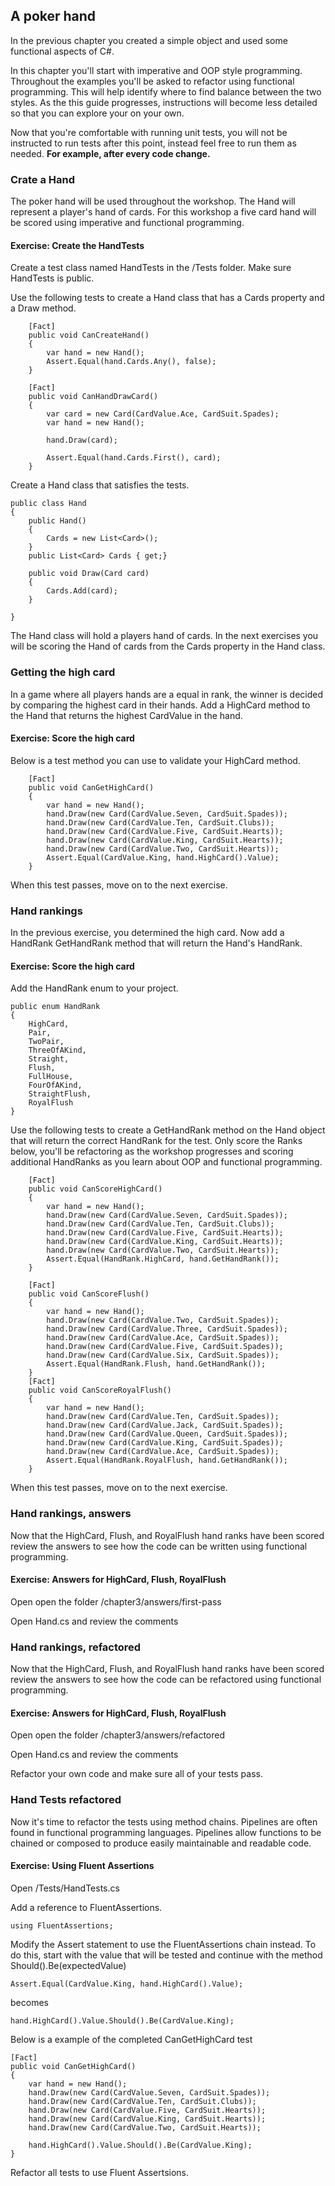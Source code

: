 ## A poker hand

In the previous chapter you created a simple object and used some functional aspects of C#.

In this chapter you'll start with imperative and OOP style programming. Throughout the examples you'll be asked to refactor using functional programming. This will help identify where to find balance between the two styles. As the this guide progresses, instructions will become less detailed so that you can explore your on your own.

Now that you're comfortable with running unit tests, you will not be instructed to run tests after this point, instead feel free to run them as needed. **For example, after every code change.**

### Crate a Hand

The poker hand will be used throughout the workshop. The Hand will represent a player's hand of cards. For this workshop a five card hand will be scored using imperative and functional programming.

<h4 class="exercise-start">
    <b>Exercise</b>: Create the HandTests
</h4>

Create a test class named HandTests in the /Tests folder. Make sure HandTests is public.

Use the following tests to create a Hand class that has a Cards property and a Draw method.

        [Fact]
        public void CanCreateHand()
        {
            var hand = new Hand();
            Assert.Equal(hand.Cards.Any(), false);
        }

        [Fact]
        public void CanHandDrawCard()
        {
            var card = new Card(CardValue.Ace, CardSuit.Spades);
            var hand = new Hand();

            hand.Draw(card);

            Assert.Equal(hand.Cards.First(), card);
        }

Create a Hand class that satisfies the tests.

    public class Hand
    {
        public Hand()
        {
            Cards = new List<Card>();
        }
        public List<Card> Cards { get;}

        public void Draw(Card card)
        {
            Cards.Add(card);
        }

    }

The Hand class will hold a players hand of cards. In the next exercises you will be scoring the Hand of cards from the Cards property in the Hand class.

<div class="exercise-end"></div>

### Getting the high card

In a game where all players hands are a equal in rank, the winner is decided by comparing the highest card in their hands. Add a HighCard method to the Hand that returns the highest CardValue in the hand. 

<h4 class="exercise-start">
    <b>Exercise</b>: Score the high card
</h4>

Below is a test method you can use to validate your HighCard method.

        [Fact]
        public void CanGetHighCard()
        {
            var hand = new Hand();
            hand.Draw(new Card(CardValue.Seven, CardSuit.Spades));
            hand.Draw(new Card(CardValue.Ten, CardSuit.Clubs));
            hand.Draw(new Card(CardValue.Five, CardSuit.Hearts));
            hand.Draw(new Card(CardValue.King, CardSuit.Hearts));
            hand.Draw(new Card(CardValue.Two, CardSuit.Hearts));
            Assert.Equal(CardValue.King, hand.HighCard().Value);
        }

When this test passes, move on to the next exercise.

<div class="exercise-end"></div>

### Hand rankings

In the previous exercise, you determined the high card. Now add a HandRank GetHandRank method that will return the Hand's HandRank.

<h4 class="exercise-start">
    <b>Exercise</b>: Score the high card
</h4>

Add the HandRank enum to your project.

    public enum HandRank
    {
        HighCard,
        Pair,
        TwoPair,
        ThreeOfAKind,
        Straight,
        Flush,
        FullHouse,
        FourOfAKind,
        StraightFlush,
        RoyalFlush
    }

Use the following tests to create a GetHandRank method on the Hand object that will return the correct HandRank for the test. Only score the Ranks below, you'll be refactoring as the workshop progresses and scoring additional HandRanks as you learn about OOP and functional programming.

        [Fact]
        public void CanScoreHighCard()
        {
            var hand = new Hand();
            hand.Draw(new Card(CardValue.Seven, CardSuit.Spades));
            hand.Draw(new Card(CardValue.Ten, CardSuit.Clubs));
            hand.Draw(new Card(CardValue.Five, CardSuit.Hearts));
            hand.Draw(new Card(CardValue.King, CardSuit.Hearts));
            hand.Draw(new Card(CardValue.Two, CardSuit.Hearts));
            Assert.Equal(HandRank.HighCard, hand.GetHandRank());
        }

        [Fact]
        public void CanScoreFlush()
        {
            var hand = new Hand();
            hand.Draw(new Card(CardValue.Two, CardSuit.Spades));
            hand.Draw(new Card(CardValue.Three, CardSuit.Spades));
            hand.Draw(new Card(CardValue.Ace, CardSuit.Spades));
            hand.Draw(new Card(CardValue.Five, CardSuit.Spades));
            hand.Draw(new Card(CardValue.Six, CardSuit.Spades));
            Assert.Equal(HandRank.Flush, hand.GetHandRank());
        }
        [Fact]
        public void CanScoreRoyalFlush()
        {
            var hand = new Hand();
            hand.Draw(new Card(CardValue.Ten, CardSuit.Spades));
            hand.Draw(new Card(CardValue.Jack, CardSuit.Spades));
            hand.Draw(new Card(CardValue.Queen, CardSuit.Spades));
            hand.Draw(new Card(CardValue.King, CardSuit.Spades));
            hand.Draw(new Card(CardValue.Ace, CardSuit.Spades));
            Assert.Equal(HandRank.RoyalFlush, hand.GetHandRank());
        }

When this test passes, move on to the next exercise.

<div class="exercise-end"></div>

### Hand rankings, answers

Now that the HighCard, Flush, and RoyalFlush hand ranks have been scored review the answers to see how the code can be written using functional programming.

<h4 class="exercise-start">
    <b>Exercise</b>: Answers for HighCard, Flush, RoyalFlush
</h4>

Open open the folder /chapter3/answers/first-pass

Open Hand.cs and review the comments

<div class="exercise-end"></div>

### Hand rankings, refactored

<div class="exercise-end"></div>

Now that the HighCard, Flush, and RoyalFlush hand ranks have been scored review the answers to see how the code can be refactored using functional programming.

<h4 class="exercise-start">
    <b>Exercise</b>: Answers for HighCard, Flush, RoyalFlush
</h4>

Open open the folder /chapter3/answers/refactored

Open Hand.cs and review the comments

Refactor your own code and make sure all of your tests pass.

<div class="exercise-end"></div>

### Hand Tests refactored

Now it's time to refactor the tests using method chains. Pipelines are often found in functional programming languages. Pipelines allow functions to be chained or composed to produce easily maintainable and readable code.

<h4 class="exercise-start">
    <b>Exercise</b>: Using Fluent Assertions
</h4>

Open /Tests/HandTests.cs

Add a reference to FluentAssertions.

    using FluentAssertions;

Modify the Assert statement to use the FluentAssertions chain instead. To do this, start with the value that will be tested and continue with the method Should().Be(expectedValue)

    Assert.Equal(CardValue.King, hand.HighCard().Value);

becomes

    hand.HighCard().Value.Should().Be(CardValue.King);

Below is a example of the completed CanGetHighCard test

    [Fact]
    public void CanGetHighCard()
    {
        var hand = new Hand();
        hand.Draw(new Card(CardValue.Seven, CardSuit.Spades));
        hand.Draw(new Card(CardValue.Ten, CardSuit.Clubs));
        hand.Draw(new Card(CardValue.Five, CardSuit.Hearts));
        hand.Draw(new Card(CardValue.King, CardSuit.Hearts));
        hand.Draw(new Card(CardValue.Two, CardSuit.Hearts));
    
        hand.HighCard().Value.Should().Be(CardValue.King);
    }

Refactor all tests to use Fluent Assertsions.
       
<div class="exercise-end"></div>